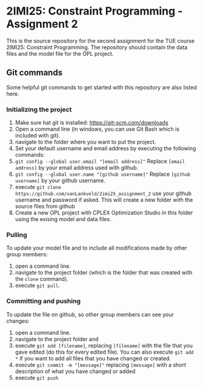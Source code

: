 # 2IMI25: Constraint Programming - Assignment 2

This is the source repository for the second assignment for the TUE course 2IMI25: Constraint Programming. The repository should contain the data files and the model file for the OPL project.


## Git commands
Some helpful git commands to get started with this repository are also listed here.

### Initializing the project
1. Make sure hat git is installed: https://git-scm.com/downloads
2. Open a command line (in windows, you can use Git Bash which is included with git).
3. navigate to the folder where you want to put the project.
4. Set your default username and email address by executing the following commands:
  1. `git config --global user.email "[email address]"` Replace `[email address]` by your email address used with github.
  2. `git config --global user.name "[github username]"` Replace `[github username]` by your github username.
5. execute `git clone https://github.com/vanLankveld/2imi25_assignment_2` use your github username and password if asked. This will create a new folder with the source files from github
6. Create a new OPL project with CPLEX Optimization Studio in this folder using the exising model and data files.

### Pulling
To update your model file and to include all modifications made by other group members:

1. open a command line.
2. navigate to the project folder (which is the folder that was created with the `clone` command).
3. execute `git pull`.

### Committing and pushing
To update the file on github, so other group members can see your changes: 

1. open a command line.
2. navigate to the project folder and 
3. execute `git add [filename]`, replacing `[filename]` with the file that you gave edited (do this for every edited file). You can also execute `git add *` if you want to add all files that you have changed or created.
5. execute `git commit -m "[message]"` replacing `[message]` with a short description of what you have changed or added
6. execute `git push`
